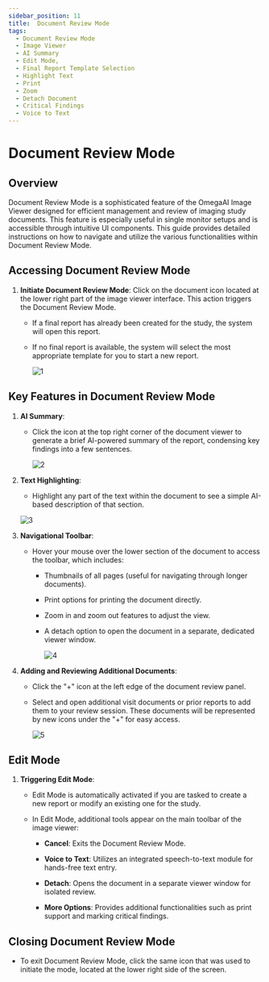 ```yaml
---
sidebar_position: 11
title:  Document Review Mode
tags:
  - Document Review Mode
  - Image Viewer
  - AI Summary
  - Edit Mode,
  - Final Report Template Selection
  - Highlight Text
  - Print
  - Zoom
  - Detach Document
  - Critical Findings
  - Voice to Text
---
```

# Document Review Mode

## Overview

Document Review Mode is a sophisticated feature of the OmegaAI Image
Viewer designed for efficient management and review of imaging study
documents. This feature is especially useful in single monitor setups
and is accessible through intuitive UI components. This guide provides
detailed instructions on how to navigate and utilize the various
functionalities within Document Review Mode.

## Accessing Document Review Mode

1.  **Initiate Document Review Mode**: Click on the document icon
    located at the lower right part of the image viewer interface. This
    action triggers the Document Review Mode.

    - If a final report has already been created for the study, the
      system will open this report.

    - If no final report is available, the system will select the most
      appropriate template for you to start a new report.

      ![1](./img/Review1.png)

## Key Features in Document Review Mode

1.  **AI Summary**:

    - Click the icon at the top right corner of the document viewer to
      generate a brief AI-powered summary of the report, condensing key
      findings into a few sentences.

      ![2](./img/Review2.png)

2.  **Text Highlighting**:

    - Highlight any part of the text within the document to see a simple
      AI-based description of that section.

     ![3](./img/Review3.png)

3.  **Navigational Toolbar**:

    - Hover your mouse over the lower section of the document to access
      the toolbar, which includes:

      - Thumbnails of all pages (useful for navigating through longer
        documents).

      - Print options for printing the document directly.

      - Zoom in and zoom out features to adjust the view.

      - A detach option to open the document in a separate, dedicated
        viewer window.

        ![4](./img/Review4.png)

4.  **Adding and Reviewing Additional Documents**:

    - Click the "+" icon at the left edge of the document review panel.

    - Select and open additional visit documents or prior reports to add
      them to your review session. These documents will be represented
      by new icons under the "+" for easy access.

      ![5](./img/Review5.png)

## Edit Mode

1.  **Triggering Edit Mode**:

    - Edit Mode is automatically activated if you are tasked to create a
      new report or modify an existing one for the study.

    - In Edit Mode, additional tools appear on the main toolbar of the
      image viewer:

      - **Cancel**: Exits the Document Review Mode.

      - **Voice to Text**: Utilizes an integrated speech-to-text module
        for hands-free text entry.

      - **Detach**: Opens the document in a separate viewer window for
        isolated review.

      - **More Options**: Provides additional functionalities such as
        print support and marking critical findings.

## Closing Document Review Mode

- To exit Document Review Mode, click the same icon that was used to
  initiate the mode, located at the lower right side of the screen.
